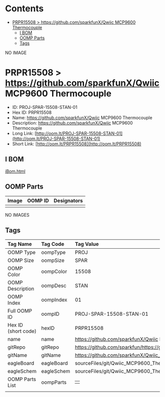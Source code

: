 



Contents
========

* [PRPR15508 > https://github.com/sparkfunX/Qwiic MCP9600 Thermocouple](#prpr15508--httpsgithubcomsparkfunxqwiic-mcp9600-thermocouple)
	* [I BOM](#i-bom)
	* [OOMP Parts](#oomp-parts)
	* [Tags](#tags)
  
NO IMAGE  
# PRPR15508 > https://github.com/sparkfunX/Qwiic MCP9600 Thermocouple

- ID: PROJ-SPAR-15508-STAN-01
- Hex ID: PRPR15508
- Name: https://github.com/sparkfunX/Qwiic MCP9600 Thermocouple
- Description: https://github.com/sparkfunX/Qwiic MCP9600 Thermocouple
- Long Link: [http://oom.lt/PROJ-SPAR-15508-STAN-01](http://oom.lt/PROJ-SPAR-15508-STAN-01)
- Short Link: [http://oom.lt/PRPR15508](http://oom.lt/PRPR15508)

## I BOM
  
[iBom.html](https://htmlpreview.github.io/?https://github.com/oomlout/oomlout_OOMP_projects/blob/main/PROJ/SPAR/15508/STAN/01ibom.html)
## OOMP Parts
  

|Image|OOMP ID|Designators|
| :--- | :--- | :--- |
||||
  
NO IMAGES  
## Tags
  

|Tag Name|Tag Code|Tag Value|
| :--- | :--- | :--- |
|OOMP Type|oompType|PROJ|
|OOMP Size|oompSize|SPAR|
|OOMP Color|oompColor|15508|
|OOMP Description|oompDesc|STAN|
|OOMP Index|oompIndex|01|
|Full OOMP ID|oompID|PROJ-SPAR-15508-STAN-01|
|Hex ID (short code)|hexID|PRPR15508|
|name|name|https://github.com/sparkfunX/Qwiic MCP9600 Thermocouple|
|gitRepo|gitRepo|https://github.com/sparkfun/https://github.com/sparkfunX/Qwiic_MCP9600_Thermocouple|
|gitName|gitName|https://github.com/sparkfunX/Qwiic_MCP9600_Thermocouple|
|eagleBoard|eagleBoard|sourceFiles/git/Qwiic_MCP9600_Thermocouple/Hardware/Qwiic_MCP9600.brd|
|eagleSchem|eagleSchem|sourceFiles/git/Qwiic_MCP9600_Thermocouple/Hardware/Qwiic_MCP9600.sch|
|OOMP Parts List|oompParts|<table><tr><td></td></tr></table>|
||||

